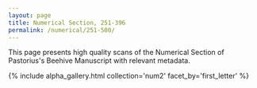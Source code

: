 ```yaml
---
layout: page
title: Numerical Section, 251-396
permalink: /numerical/251-500/
---
```


This page presents high quality scans of the Numerical Section of Pastorius's Beehive Manuscript with relevant metadata.

{% include alpha_gallery.html collection='num2' facet_by='first_letter' %}
